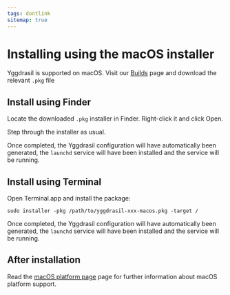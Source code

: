 ```yaml
---
tags: dontlink
sitemap: true
---
```


# Installing using the macOS installer

Yggdrasil is supported on macOS. Visit our [Builds](builds.md) page and download
the relevant `.pkg` file

## Install using Finder

Locate the downloaded `.pkg` installer in Finder. Right-click it and click Open.

Step through the installer as usual.

Once completed, the Yggdrasil configuration will have automatically been
generated, the `launchd` service will have been installed and the service will
be running.

## Install using Terminal

Open Terminal.app and install the package:
```
sudo installer -pkg /path/to/yggdrasil-xxx-macos.pkg -target /
```

Once completed, the Yggdrasil configuration will have automatically been
generated, the `launchd` service will have been installed and the service will
be running.

## After installation

Read the [macOS platform page](platform-macos.md) page for further
information about macOS platform support.
